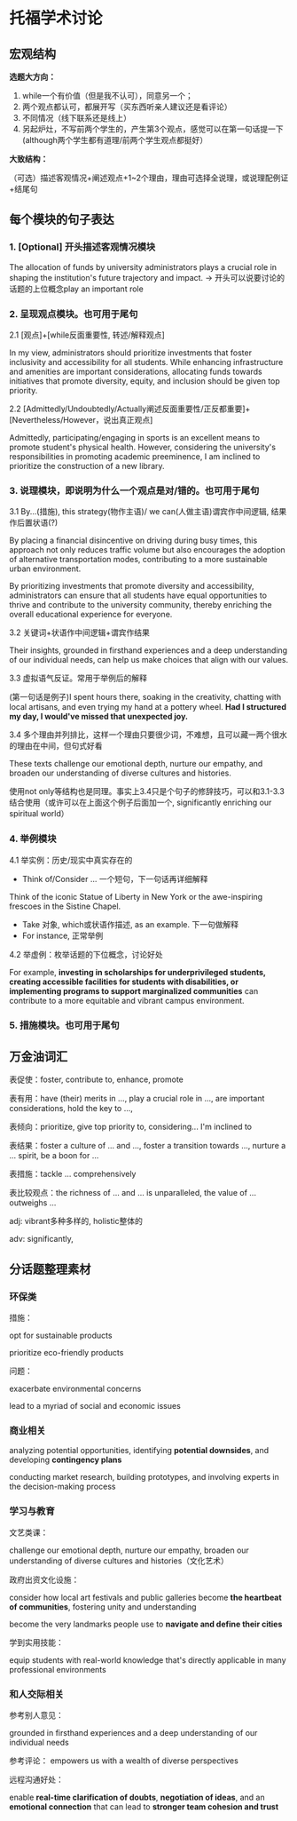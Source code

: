 # 托福学术讨论

## 宏观结构

**选题大方向：**

1. while一个有价值（但是我不认可），同意另一个；
2. 两个观点都认可，都展开写（买东西听亲人建议还是看评论）
3. 不同情况（线下联系还是线上）
4. 另起炉灶，不写前两个学生的，产生第3个观点，感觉可以在第一句话提一下(although两个学生都有道理/前两个学生观点都挺好）



**大致结构：**

（可选）描述客观情况+阐述观点+1~2个理由，理由可选择全说理，或说理配例证+结尾句

## 每个模块的句子表达

### 1. [Optional] 开头描述客观情况模块

The allocation of funds by university administrators plays a crucial role in shaping the institution's future trajectory and impact. -> 开头可以说要讨论的话题的上位概念play an important role



### 2. 呈现观点模块。也可用于尾句

2.1 [观点]+[while反面重要性, 转述/解释观点]

In my view, administrators should prioritize investments that foster inclusivity and accessibility for all students. While enhancing infrastructure and amenities are important considerations, allocating funds towards initiatives that promote diversity, equity, and inclusion should be given top priority.



2.2 [Admittedly/Undoubtedly/Actually阐述反面重要性/正反都重要]+[Nevertheless/However，说出真正观点]

Admittedly, participating/engaging in sports is an excellent means to promote student's physical health. However, considering the university's responsibilities in promoting academic preeminence, I am inclined to prioritize the construction of a new library.



### 3. 说理模块，即说明为什么一个观点是对/错的。也可用于尾句

3.1 By...(措施), this strategy(物作主语)/ we can(人做主语)谓宾作中间逻辑, 结果作后置状语(?)

By placing a financial disincentive on driving during busy times, this approach not only reduces traffic volume but also encourages the adoption of alternative transportation modes, contributing to a more sustainable urban environment.

By prioritizing investments that promote diversity and accessibility, administrators can ensure that all students have equal opportunities to thrive and contribute to the university community, thereby enriching the overall educational experience for everyone.

3.2 关键词+状语作中间逻辑+谓宾作结果

Their insights, grounded in firsthand experiences and a deep understanding of our individual needs, can help us make choices that align with our values.



3.3 虚拟语气反证。常用于举例后的解释

(第一句话是例子)I spent hours there, soaking in the creativity, chatting with local artisans, and even trying my hand at a pottery wheel. **Had I structured my day, I would've missed that unexpected joy.**



3.4 多个理由并列排比，这样一个理由只要很少词，不难想，且可以藏一两个很水的理由在中间，但句式好看

These texts challenge our emotional depth, nurture our empathy, and broaden our understanding of diverse cultures and histories. 

使用not only等结构也是同理。事实上3.4只是个句子的修辞技巧，可以和3.1-3.3结合使用（或许可以在上面这个例子后面加一个, significantly enriching our spiritual world）



### 4. 举例模块

4.1 举实例：历史/现实中真实存在的

- Think of/Consider ... 一个短句，下一句话再详细解释

Think of the iconic Statue of Liberty in New York or the awe-inspiring frescoes in the Sistine Chapel.

- Take 对象, which或状语作描述, as an example. 下一句做解释
- For instance, 正常举例

4.2 举虚例：枚举话题的下位概念，讨论好处

For example, **investing in scholarships for underprivileged students, creating accessible facilities for students with disabilities, or implementing programs to support marginalized communities** can contribute to a more equitable and vibrant campus environment.



### 5. 措施模块。也可用于尾句



## 万金油词汇

表促使：foster, contribute to, enhance, promote

表有用：have (their) merits in ..., play a crucial role in ..., are important considerations, hold the key to ..., 

表倾向：prioritize, give top priority to, considering... I'm inclined to

表结果：foster a culture of ... and ..., foster a transition towards ..., nurture a ... spirit, be a boon for ...

表措施：tackle ... comprehensively

表比较观点：the richness of ... and ... is unparalleled, the value of ... outweighs ...



adj: vibrant多种多样的, holistic整体的

adv: significantly, 



## 分话题整理素材

### 环保类

措施：

opt for sustainable products

prioritize eco-friendly products



问题：

exacerbate environmental concerns

lead to a myriad of social and economic issues



### 商业相关

analyzing potential opportunities, identifying **potential downsides**, and developing **contingency plans**

conducting market research, building prototypes, and involving experts in the decision-making process

### 学习与教育

文艺类课：

challenge our emotional depth, nurture our empathy, broaden our understanding of diverse cultures and histories（文化艺术）

政府出资文化设施：

consider how local art festivals and public galleries become **the heartbeat of communities**, fostering unity and understanding

become the very landmarks people use to **navigate and define their cities**

学到实用技能：

equip students with real-world knowledge that's directly applicable in many professional environments



### 和人交际相关

参考别人意见：

grounded in firsthand experiences and a deep understanding of our individual needs

参考评论：
empowers us with a wealth of diverse perspectives

远程沟通好处：

enable **real-time clarification of doubts**, **negotiation of ideas**, and an **emotional connection** that can lead to **stronger team cohesion and trust**

